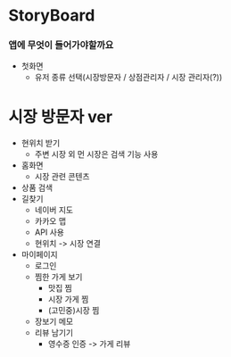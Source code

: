 # StoryBoard
### 앱에 무엇이 들어가야할까요

- 첫화면
  - 유저 종류 선택(시장방문자 / 상점관리자 / 시장 관리자(?))

# 시장 방문자 ver
- 현위치 받기
  - 주변 시장 외 먼 시장은 검색 기능 사용
- 홈화면
  - 시장 관련 콘텐츠 
- 상품 검색
- 길찾기
    - 네이버 지도
    - 카카오 맵
    - API 사용
    - 현위치 -> 시장 연결
- 마이페이지
    - 로그인
    - 찜한 가게 보기
        - 맛집 찜
        - 시장 가게 찜
        - (고민중)시장 찜 
    - 장보기 메모
    - 리뷰 남기기
        - 영수증 인증 -> 가게 리뷰
